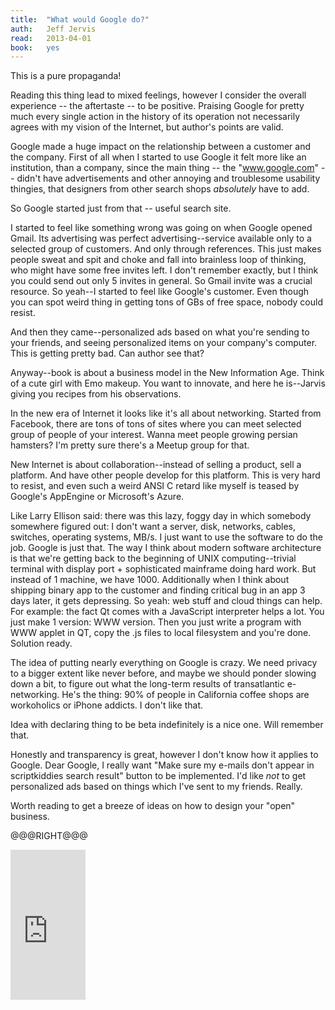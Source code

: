 ```yaml
---
title:	"What would Google do?"
auth:	Jeff Jervis
read:	2013-04-01
book:	yes
---
```





This is a pure propaganda!

Reading this thing lead to mixed feelings, however I consider the overall
experience -- the aftertaste -- to be positive. Praising Google for pretty
much every single action in the history of its operation not necessarily
agrees with my vision of the Internet, but author's points are valid.

Google made a huge impact on the relationship between a customer and the
company. First of all when I started to use Google it felt more like an
institution, than a company, since the main thing -- the "www.google.com" --
didn't have advertisements and other annoying and troublesome usability
thingies, that designers from other search shops *absolutely* have to add.

So Google started just from that -- useful search site.

I started to feel like something wrong was going on when Google opened
Gmail. Its advertising was perfect advertising--service available only to a
selected group of customers. And only through references. This just makes
people sweat and spit and choke and fall into brainless loop of thinking,
who might have some free invites left. I don't remember exactly, but I think
you could send out only 5 invites in general. So Gmail invite was a crucial
resource.  So yeah--I started to feel like Google's customer. Even though
you can spot weird thing in getting tons of GBs of free space, nobody could
resist.

And then they came--personalized ads based on what you're sending to your
friends, and seeing personalized items on your company's computer. This is
getting pretty bad. Can author see that?

Anyway--book is about a business model in the New Information Age. Think of
a cute girl with Emo makeup. You want to innovate, and here he is--Jarvis
giving you recipes from his observations.

In the new era of Internet it looks like it's all about networking. Started
from Facebook, there are tons of tons of sites where you can meet selected
group of people of your interest. Wanna meet people growing persian
hamsters? I'm pretty sure there's a Meetup group for that.

New Internet is about collaboration--instead of selling a product, sell a
platform. And have other people develop for this platform. This is very hard
to resist, and even such a weird ANSI C retard like myself is teased by
Google's AppEngine or Microsoft's Azure.

Like Larry Ellison said: there was this lazy, foggy day in which somebody
somewhere figured out: I don't want a server, disk, networks, cables,
switches, operating systems, MB/s. I just want to use the software to do the
job. Google is just that. The way I think about modern software architecture
is that we're getting back to the beginning of UNIX computing--trivial
terminal with display port + sophisticated mainframe doing hard work. But
instead of 1 machine, we have 1000.
Additionally when I think about shipping binary app to the customer and
finding critical bug in an app 3 days later, it gets depressing. So yeah:
web stuff and cloud things can help. For example: the fact Qt comes with a
JavaScript interpreter helps a lot. You just make 1 version: WWW version.
Then you just write a program with WWW applet in QT, copy the .js files to
local filesystem and you're done. Solution ready.

The idea of putting nearly everything on Google is crazy. We need privacy to
a bigger extent like never before, and maybe we should ponder slowing down a
bit, to figure out what the long-term results of transatlantic e-networking.
He's the thing: 90% of people in California coffee shops are workoholics or
iPhone addicts. I don't like that.

Idea with declaring thing to be beta indefinitely is a nice one. Will
remember that.

Honestly and transparency is great, however I don't know how it applies to
Google. Dear Google, I really want "Make sure my e-mails don't appear in
scriptkiddies search result" button to be implemented. I'd like *not* to get
personalized ads based on things which I've sent to my friends. Really.

Worth reading to get a breeze of ideas on how to design your "open"
business.

@@@RIGHT@@@

<iframe src="http://rcm.amazon.com/e/cm?lt1=_blank&bc1=FFFFFF&IS2=1&npa=1&bg1=FFFFFF&fc1=000000&lc1=FF0000&t=wojcadamkoszh-20&o=1&p=8&l=as4&m=amazon&f=ifr&ref=ss_til&asins=0061709697" style="width:120px;height:240px;" scrolling="no" marginwidth="0" marginheight="0" frameborder="0"></iframe>
